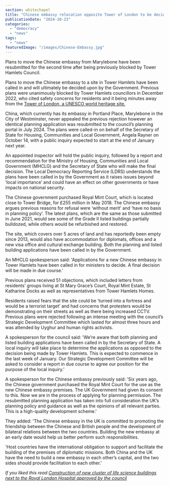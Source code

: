 ```yaml
---
section: whitechapel
title: "Chinese embassy relocation opposite Tower of London to be decided by government"
publicationDate: "2024-10-23"
categories: 
  - "democracy"
  - "news"
tags: 
  - "news"
featuredImage: "/images/Chinese-Embassy.jpg"
---
```


Plans to move the Chinese embassy from Marylebone have been resubmitted for the second time after being previously blocked by Tower Hamlets Council.

Plans to move the Chinese embassy to a site in Tower Hamlets have been called in and will ultimately be decided upon by the Government. Previous plans were unanimously blocked by Tower Hamlets councillors in December 2022, who cited safety concerns for residents and it being minutes away from the [Tower of London, a UNESCO world heritage site.](https://whitechapellondon.co.uk/historic-england-office-blocks-impact-tower-london-heritage-site/)

China, which currently has its embassy in Portland Place, Marylebone in the City of Westminster, never appealed the previous rejection however an identical planning application was resubmitted to the council’s planning portal in July 2024. The plans were called-in on behalf of the Secretary of State for Housing, Communities and Local Government, Angela Rayner on October 14, with a public inquiry expected to start at the end of January next year.

An appointed inspector will hold the public inquiry, followed by a report and recommendation for the Ministry of Housing, Communities and Local Government (MHCLG) and the Secretary of State who will make the final decision. The Local Democracy Reporting Service (LDRS) understands the plans have been called in by the Government as it raises issues beyond ‘local importance’ and could have an effect on other governments or have impacts on national security.

The Chinese government purchased Royal Mint Court, which is located close to Tower Bridge, for £255 million in May 2018. The Chinese embassy argues previous reasons for refusal were ‘without merit’ and ‘have no basis in planning policy’. The latest plans, which are the same as those submitted in June 2021, would see some of the Grade II listed buildings partially bulldozed, while others would be refurbished and restored.

The site, which covers over 5 acres of land and has reportedly been empty since 2013, would also have accommodation for diplomats, offices and a new visa office and cultural exchange building. Both the planning and listed building applications have been called in by the Government.

An MHCLG spokesperson said: 'Applications for a new Chinese embassy in Tower Hamlets have been called in for ministers to decide. A final decision will be made in due course.'

Previous plans received 51 objections, which included letters from residents’ groups living at St Mary Grace’s Court, Royal Mint Estate, St Katharine Docks as well as representatives from Tower Hamlets Homes.

Residents raised fears that the site could be ‘turned into a fortress and would be a terrorist target’ and had concerns that protesters would be demonstrating on their streets as well as there being increased CCTV. Previous plans were rejected following an intense meeting with the council’s Strategic Development Committee which lasted for almost three hours and was attended by Uyghur and human rights activists.

A spokesperson for the council said: 'We’re aware that both planning and listed building applications have been called in by the Secretary of State. A local inquiry will take place to determine the applications as opposed to the decision being made by Tower Hamlets. This is expected to commence in the last week of January. Our Strategic Development Committee will be asked to consider a report in due course to agree our position for the purpose of the local inquiry.'

A spokesperson for the Chinese embassy previously said: 'Six years ago, the Chinese government purchased the Royal Mint Court for the use as the new Chinese embassy premises. The UK Government had given its consent to this. Now we are in the process of applying for planning permission. The resubmitted planning application has taken into full consideration the UK’s planning policy and guidance as well as the opinions of all relevant parties. This is a high-quality development scheme.'

They added: 'The Chinese embassy in the UK is committed to promoting the friendship between the Chinese and British people and the development of bilateral relations between the two countries. Building the new embassy at an early date would help us better perform such responsibilities.

'Host countries have the international obligation to support and facilitate the building of the premises of diplomatic missions. Both China and the UK have the need to build a new embassy in each other’s capital, and the two sides should provide facilitation to each other.'

_If you liked this read [Construction of new cluster of life science buildings next to the Royal London Hospital approved by the council](https://whitechapellondon.co.uk/life-science-buildings-approved-council-qmul/)_
